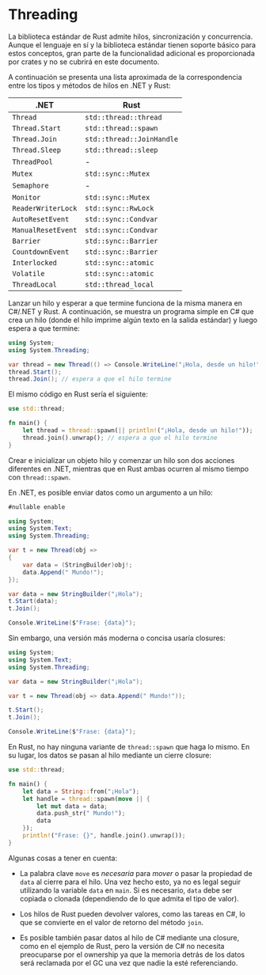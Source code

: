 # Threading

La biblioteca estándar de Rust admite hilos, sincronización y concurrencia. 
Aunque el lenguaje en sí y la biblioteca estándar tienen soporte básico para 
estos conceptos, gran parte de la funcionalidad adicional es proporcionada por 
crates y no se cubrirá en este documento.

A continuación se presenta una lista aproximada de la correspondencia entre los 
tipos y métodos de hilos en .NET y Rust:

| .NET               | Rust                      |
| ------------------ | ------------------------- |
| `Thread`           | `std::thread::thread`     |
| `Thread.Start`     | `std::thread::spawn`      |
| `Thread.Join`      | `std::thread::JoinHandle` |
| `Thread.Sleep`     | `std::thread::sleep`      |
| `ThreadPool`       | -                         |
| `Mutex`            | `std::sync::Mutex`        |
| `Semaphore`        | -                         |
| `Monitor`          | `std::sync::Mutex`        |
| `ReaderWriterLock` | `std::sync::RwLock`       |
| `AutoResetEvent`   | `std::sync::Condvar`      |
| `ManualResetEvent` | `std::sync::Condvar`      |
| `Barrier`          | `std::sync::Barrier`      |
| `CountdownEvent`   | `std::sync::Barrier`      |
| `Interlocked`      | `std::sync::atomic`       |
| `Volatile`         | `std::sync::atomic`       |
| `ThreadLocal`      | `std::thread_local`       |

Lanzar un hilo y esperar a que termine funciona de la misma manera en C#/.NET y 
Rust. A continuación, se muestra un programa simple en C# que crea un hilo 
(donde el hilo imprime algún texto en la salida estándar) y luego espera a que 
termine:

```csharp
using System;
using System.Threading;

var thread = new Thread(() => Console.WriteLine("¡Hola, desde un hilo!"));
thread.Start();
thread.Join(); // espera a que el hilo termine
```

El mismo código en Rust sería el siguiente:

```rust
use std::thread;

fn main() {
    let thread = thread::spawn(|| println!("¡Hola, desde un hilo!"));
    thread.join().unwrap(); // espera a que el hilo termine
}
```

Crear e inicializar un objeto hilo y comenzar un hilo son dos acciones 
diferentes en .NET, mientras que en Rust ambas ocurren al mismo tiempo 
con `thread::spawn`.

En .NET, es posible enviar datos como un argumento a un hilo:

```csharp
#nullable enable

using System;
using System.Text;
using System.Threading;

var t = new Thread(obj =>
{
    var data = (StringBuilder)obj!;
    data.Append(" Mundo!");
});

var data = new StringBuilder("¡Hola");
t.Start(data);
t.Join();

Console.WriteLine($"Frase: {data}");
```

Sin embargo, una versión más moderna o concisa usaría closures:

```csharp
using System;
using System.Text;
using System.Threading;

var data = new StringBuilder("¡Hola");

var t = new Thread(obj => data.Append(" Mundo!"));

t.Start();
t.Join();

Console.WriteLine($"Frase: {data}");
```

En Rust, no hay ninguna variante de `thread::spawn` que haga lo mismo. En su 
lugar, los datos se pasan al hilo mediante un cierre closure:

```rust
use std::thread;

fn main() {
    let data = String::from("¡Hola");
    let handle = thread::spawn(move || {
        let mut data = data;
        data.push_str(" Mundo!");
        data
    });
    println!("Frase: {}", handle.join().unwrap());
}
```

Algunas cosas a tener en cuenta:

- La palabra clave `move` es _necesaria_ para _mover_ o pasar la propiedad de 
  `data` al cierre para el hilo. Una vez hecho esto, ya no es legal seguir 
  utilizando la variable `data` en `main`. Si es necesario, `data` debe ser 
  copiada o clonada (dependiendo de lo que admita el tipo de valor).

- Los hilos de Rust pueden devolver valores, como las tareas en C#, lo que se 
  convierte en el valor de retorno del método `join`.

- Es posible también pasar datos al hilo de C# mediante una closure, como en el 
  ejemplo de Rust, pero la versión de C# no necesita preocuparse por el 
  ownership ya que la memoria detrás de los datos será reclamada por el GC una 
  vez que nadie la esté referenciando.